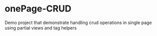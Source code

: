 # onePage-CRUD
Demo project that demonstrate handling crud operations in single page using partial views and tag helpers 
